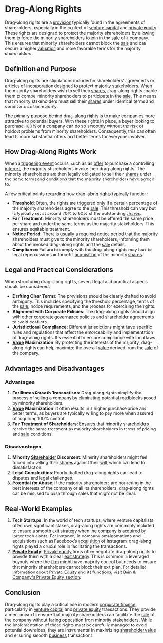 # Drag-Along Rights

Drag-along rights are a [provision](../p/provision.md) typically found in the agreements of shareholders, especially in the context of [venture capital](../v/venture_capital.md) and [private equity](../p/private_equity.md). These rights are designed to protect the majority shareholders by allowing them to force the minority shareholders to join in the [sale](../s/sale.md) of a company. This ensures that minority shareholders cannot block the [sale](../s/sale.md) and can secure a higher [valuation](../v/valuation.md) and more favorable terms for the majority shareholders.

## Definition and Purpose

Drag-along rights are stipulations included in shareholders' agreements or articles of [incorporation](../i/incorporation.md) designed to protect majority stakeholders. When the majority shareholders wish to sell their [shares](../s/shares.md), drag-along rights enable them to compel minority shareholders to participate in the [sale](../s/sale.md). This means that minority stakeholders must sell their [shares](../s/shares.md) under identical terms and conditions as the majority.

The primary purpose behind drag-along rights is to make companies more attractive to potential buyers. With these rights in place, a buyer looking to purchase 100% of a company can do so smoothly without the [risk](../r/risk.md) of holdout problems from minority shareholders. Consequently, this can often lead to more substantial offers and better terms for everyone involved.

## How Drag-Along Rights Work

When a [triggering event](../t/triggering_event.md) occurs, such as an [offer](../o/offer.md) to purchase a controlling [interest](../i/interest.md), the majority shareholders invoke their drag-along rights. The minority shareholders are then legally obligated to sell their [shares](../s/shares.md) under the same terms and conditions that the majority shareholders have agreed to.

A few critical points regarding how drag-along rights typically function:
- **Threshold**: Often, the rights are triggered only if a certain percentage of the majority shareholders agree to the [sale](../s/sale.md). This threshold can vary but is typically set at around 70% to 90% of the outstanding [shares](../s/shares.md).
- **Fair Treatment**: Minority shareholders must be offered the same price per share and under the same terms as the majority stakeholders. This ensures equitable treatment.
- **Notice Period**: There is usually a required notice period that the majority shareholders must give to the minority shareholders, informing them about the invoked drag-along rights and the [sale](../s/sale.md) details.
- **Compliance**: Failure to comply with the drag-along rights may lead to legal repercussions or forceful [acquisition](../a/acquisition.md) of the minority [shares](../s/shares.md).

## Legal and Practical Considerations

When structuring drag-along rights, several legal and practical aspects should be considered:
- **Drafting Clear Terms**: The provisions should be clearly drafted to avoid ambiguity. This includes specifying the threshold percentage, terms of the [sale](../s/sale.md), notice requirements, and the process for exercising the rights.
- **Alignment with Corporate Policies**: The drag-along rights should align with other [corporate governance](../c/corporate_governance.md) policies and [shareholder](../s/shareholder.md) agreements to avoid conflicts.
- **Jurisdictional Compliance**: Different jurisdictions might have specific rules and regulations that affect the enforceability and implementation of drag-along rights. It's essential to ensure compliance with local laws.
- **[Value](../v/value.md) Maximization**: By protecting the interests of the majority, drag-along rights can help maximize the overall [value](../v/value.md) derived from the [sale](../s/sale.md) of the company.

## Advantages and Disadvantages

### Advantages

1. **Facilitates Smooth Transactions**: Drag-along rights simplify the process of selling a company by eliminating potential roadblocks posed by minority shareholders.
2. **[Value](../v/value.md) Maximization**: It often results in a higher purchase price and better terms, as buyers are typically willing to pay more when assured of acquiring 100% control.
3. **Fair Treatment of Shareholders**: Ensures that minority shareholders receive the same treatment as majority shareholders in terms of pricing and [sale](../s/sale.md) conditions.

### Disadvantages

1. **Minority [Shareholder](../s/shareholder.md) Discontent**: Minority shareholders might feel forced into selling their [shares](../s/shares.md) against their [will](../w/will.md), which can lead to dissatisfaction.
2. **Legal Complexities**: Poorly drafted drag-along rights can lead to disputes and legal challenges.
3. **Potential for Abuse**: If the majority shareholders are not acting in the best interests of the company or all its shareholders, drag-along rights can be misused to push through sales that might not be ideal.

## Real-World Examples

1. **Tech Startups**: In the world of tech startups, where venture capitalists often own significant stakes, drag-along rights are commonly included to ensure a smooth [exit strategy](../e/exit_strategy.md) when the company is acquired by larger tech giants. For instance, in company amalgamations and acquisitions such as Facebook’s [acquisition](../a/acquisition.md) of Instagram, drag-along rights played a crucial role in facilitating the transactions.
2. **[Private Equity](../p/private_equity.md)**: [Private equity](../p/private_equity.md) firms often negotiate drag-along rights to provide them with a clear [exit strategy](../e/exit_strategy.md). This is common in leveraged buyouts where the [firm](../f/firm.md) might have majority control but needs to ensure that minority shareholders cannot block their exit plan. For detailed information about [Private Equity](../p/private_equity.md) and its functions, [visit Bain & Company's Private Equity section](https://www.bain.com/industries/private-equity/).

## Conclusion

Drag-along rights play a critical role in modern [corporate finance](../c/corporate_finance.md), particularly in [venture capital](../v/venture_capital.md) and [private equity](../p/private_equity.md) transactions. They provide a mechanism to ensure that majority shareholders can facilitate the [sale](../s/sale.md) of the company without facing opposition from minority stakeholders. While the implementation of these rights must be carefully managed to avoid potential downsides, they are instrumental in maximizing [shareholder value](../s/shareholder_value.md) and ensuring smooth [business](../b/business.md) transactions.